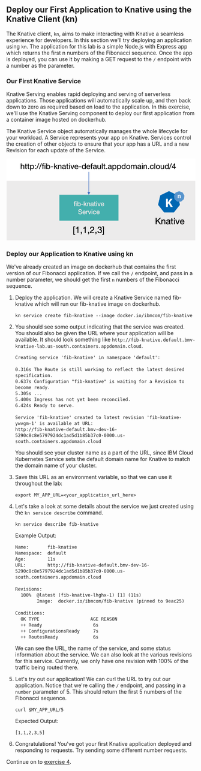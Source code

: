 ## Deploy our First Application to Knative using the Knative Client (kn)
The Knative client, `kn`, aims to make interacting with Knative a seamless experience for developers. In this section we'll try deploying an application using `kn`. The application for this lab is a simple Node.js with Express app which returns the first n numbers of the Fibonacci sequence. Once the app is deployed, you can use it by making a GET request to the `/` endpoint with a number as the parameter. 

### Our First Knative Service
Knative Serving enables rapid deploying and serving of serverless applications. Those applications will automatically scale up, and then back down to zero as required based on load to the application. In this exercise, we'll use the Knative Serving component to deploy our first application from a container image hosted on dockerhub. 

The Knative Service object automatically manages the whole lifecycle for your workload. A Service represents your app on Knative. Services control the creation of other objects to ensure that your app has a URL and a new Revision for each update of the Service.

![](../README_images/fibknativev1.png)

### Deploy our Application to Knative using kn
We've already created an image on dockerhub that contains the first version of our Fibonacci application. If we call the `/` endpoint, and pass in a number parameter, we should get the first `n` numbers of the Fibonacci sequence.

1. Deploy the application. We will create a Knative Service named fib-knative which will run our fib-knative image on dockerhub.

    ```
    kn service create fib-knative --image docker.io/ibmcom/fib-knative
    ```

2. You should see some output indicating that the service was created. You should also be given the URL where your application will be available. It should look something like `http://fib-knative.default.bmv-knative-lab.us-south.containers.appdomain.cloud`. 

    ```
    Creating service 'fib-knative' in namespace 'default':

    0.316s The Route is still working to reflect the latest desired specification.
    0.637s Configuration "fib-knative" is waiting for a Revision to become ready.
    5.305s ...
    5.400s Ingress has not yet been reconciled.
    6.424s Ready to serve.

    Service 'fib-knative' created to latest revision 'fib-knative-ywvgm-1' is available at URL:
    http://fib-knative-default.bmv-dev-16-5290c8c8e5797924dc1ad5d1b85b37c0-0000.us-south.containers.appdomain.cloud
    ```

    You should see your cluster name as a part of the URL, since IBM Cloud Kubernetes Service sets the default domain name for Knative to match the domain name of your cluster.

3. Save this URL as an environment variable, so that we can use it throughout the lab:

    ```
    export MY_APP_URL=<your_application_url_here>
    ```

4. Let's take a look at some details about the service we just created using the `kn service describe` command.

    ```
    kn service describe fib-knative
    ```

    Example Output:
    ```
    Name:       fib-knative
    Namespace:  default
    Age:        11s
    URL:        http://fib-knative-default.bmv-dev-16-5290c8c8e5797924dc1ad5d1b85b37c0-0000.us-south.containers.appdomain.cloud

    Revisions:  
      100%  @latest (fib-knative-lhghx-1) [1] (11s)
            Image:  docker.io/ibmcom/fib-knative (pinned to 9eac25)

    Conditions:  
      OK TYPE                   AGE REASON
      ++ Ready                   6s 
      ++ ConfigurationsReady     7s 
      ++ RoutesReady             6s 
    ```

    We can see the URL, the name of the service, and some status information about the service. We can also look at the various revisions for this service. Currently, we only have one revision with 100% of the traffic being routed there.

5. Let's try out our application! We can curl the URL to try out our application. Notice that we're calling the `/` endpoint, and passing in a `number` parameter of 5. This should return the first 5 numbers of the Fibonacci sequence.

    ```
    curl $MY_APP_URL/5
    ```

    Expected Output:
    ```
    [1,1,2,3,5]
    ```

6. Congratulations! You've got your first Knative application deployed and responding to requests. Try sending some different number requests.

Continue on to [exercise 4](../exercise-4/README.md).